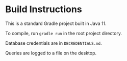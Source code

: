 # Build Instructions

This is a standard Gradle project built in Java 11.

To compile, run `gradle run` in the root project directory.

Database credentials are in `DBCREDENTIALS.md`.

Queries are logged to a file on the desktop.
